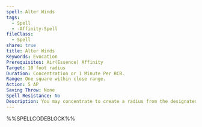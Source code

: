 ```yaml
---
spell: Alter Winds
tags:
  - Spell
  - -Affinity-Spell
fileClass:
  - Spell
share: true
title: Alter Winds
Keywords: Evocation
Prerequisites: Air(Essence) Affinity
Target: 10 foot radius
Duration: Concentration or 1 Minute Per BCB.
Range: One square within close range.
Action: 5 AP
Saving Throw: None
Spell Resistance: No
Description: You may concentrate to create a radius from the designated square to enhance or diminish natural winds within the area. Within the area wind effects are either increased or decreased by one step in intensity per 5 BCB you possess (minimum 1). The caster may only raise the wind tier to a maximum of tier 3 winds plus an additional tier at 10th BCB and every 5 thereafter. You may choose to spend a spell point to allow the spell to continue about concentration.
---
```

%%SPELLCODEBLOCK%%